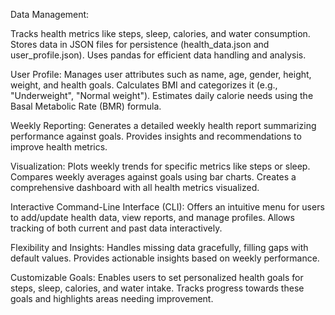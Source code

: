 
Data Management:

Tracks health metrics like steps, sleep, calories, and water consumption.
Stores data in JSON files for persistence (health_data.json and user_profile.json).
Uses pandas for efficient data handling and analysis.

User Profile:
Manages user attributes such as name, age, gender, height, weight, and health goals.
Calculates BMI and categorizes it (e.g., "Underweight", "Normal weight").
Estimates daily calorie needs using the Basal Metabolic Rate (BMR) formula.

Weekly Reporting:
Generates a detailed weekly health report summarizing performance against goals.
Provides insights and recommendations to improve health metrics.

Visualization:
Plots weekly trends for specific metrics like steps or sleep.
Compares weekly averages against goals using bar charts.
Creates a comprehensive dashboard with all health metrics visualized.

Interactive Command-Line Interface (CLI):
Offers an intuitive menu for users to add/update health data, view reports, and manage profiles.
Allows tracking of both current and past data interactively.

Flexibility and Insights:
Handles missing data gracefully, filling gaps with default values.
Provides actionable insights based on weekly performance.

Customizable Goals:
Enables users to set personalized health goals for steps, sleep, calories, and water intake.
Tracks progress towards these goals and highlights areas needing improvement.
